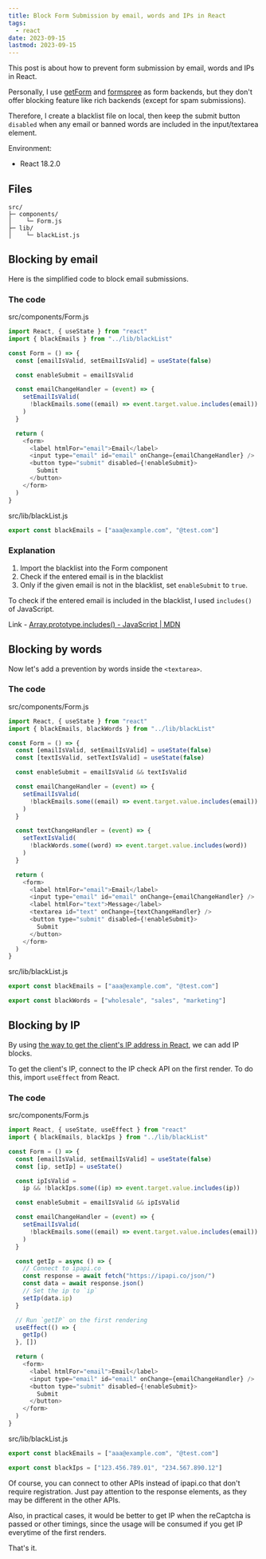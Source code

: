 ```yaml
---
title: Block Form Submission by email, words and IPs in React
tags:
  - react
date: 2023-09-15
lastmod: 2023-09-15
---
```


This post is about how to prevent form submission by email, words and IPs in React.

Personally, I use [getForm](https://getform.io/) and [formspree](https://formspree.io/) as form backends, but they don't offer blocking feature like rich backends (except for spam submissions).

Therefore, I create a blacklist file on local, then keep the submit button `disabled` when any email or banned words are included in the input/textarea element.

Environment:

- React 18.2.0

## Files

```tree
src/
├─ components/
│    └─ Form.js
├─ lib/
│    └─ blackList.js
```

## Blocking by email

Here is the simplified code to block email submissions.

### The code

<div class="filename">src/components/Form.js</div>

```js
import React, { useState } from "react"
import { blackEmails } from "../lib/blackList"

const Form = () => {
  const [emailIsValid, setEmailIsValid] = useState(false)

  const enableSubmit = emailIsValid

  const emailChangeHandler = (event) => {
    setEmailIsValid(
      !blackEmails.some((email) => event.target.value.includes(email))
    )
  }

  return (
    <form>
      <label htmlFor="email">Email</label>
      <input type="email" id="email" onChange={emailChangeHandler} />
      <button type="submit" disabled={!enableSubmit}>
        Submit
      </button>
    </form>
  )
}
```

<div class="filename">src/lib/blackList.js</div>

```js
export const blackEmails = ["aaa@example.com", "@test.com"]
```

### Explanation

1. Import the blacklist into the Form component
2. Check if the entered email is in the blacklist
3. Only if the given email is not in the blacklist, set `enableSubmit` to `true`.

To check if the entered email is included in the blacklist, I used `includes()` of JavaScript.

Link - [Array.prototype.includes() - JavaScript | MDN](https://developer.mozilla.org/en-US/docs/Web/JavaScript/Reference/Global_Objects/Array/includes)

## Blocking by words

Now let's add a prevention by words inside the `<textarea>`.

### The code

<div class="filename">src/components/Form.js</div>

```js
import React, { useState } from "react"
import { blackEmails, blackWords } from "../lib/blackList"

const Form = () => {
  const [emailIsValid, setEmailIsValid] = useState(false)
  const [textIsValid, setTextIsValid] = useState(false)

  const enableSubmit = emailIsValid && textIsValid

  const emailChangeHandler = (event) => {
    setEmailIsValid(
      !blackEmails.some((email) => event.target.value.includes(email))
    )
  }

  const textChangeHandler = (event) => {
    setTextIsValid(
      !blackWords.some((word) => event.target.value.includes(word))
    )
  }

  return (
    <form>
      <label htmlFor="email">Email</label>
      <input type="email" id="email" onChange={emailChangeHandler} />
      <label htmlFor="text">Message</label>
      <textarea id="text" onChange={textChangeHandler} />
      <button type="submit" disabled={!enableSubmit}>
        Submit
      </button>
    </form>
  )
}
```

<div class="filename">src/lib/blackList.js</div>

```js
export const blackEmails = ["aaa@example.com", "@test.com"]

export const blackWords = ["wholesale", "sales", "marketing"]
```

## Blocking by IP

By using [the way to get the client's IP address in React](../get-ip-react/), we can add IP blocks.

To get the client's IP, connect to the IP check API on the first render. To do this, import `useEffect` from React.

### The code

<div class="filename">src/components/Form.js</div>

```js
import React, { useState, useEffect } from "react"
import { blackEmails, blackIps } from "../lib/blackList"

const Form = () => {
  const [emailIsValid, setEmailIsValid] = useState(false)
  const [ip, setIp] = useState()

  const ipIsValid =
    ip && !blackIps.some((ip) => event.target.value.includes(ip))

  const enableSubmit = emailIsValid && ipIsValid

  const emailChangeHandler = (event) => {
    setEmailIsValid(
      !blackEmails.some((email) => event.target.value.includes(email))
    )
  }

  const getIp = async () => {
    // Connect to ipapi.co
    const response = await fetch("https://ipapi.co/json/")
    const data = await response.json()
    // Set the ip to `ip`
    setIp(data.ip)
  }

  // Run `getIP` on the first rendering
  useEffect(() => {
    getIp()
  }, [])

  return (
    <form>
      <label htmlFor="email">Email</label>
      <input type="email" id="email" onChange={emailChangeHandler} />
      <button type="submit" disabled={!enableSubmit}>
        Submit
      </button>
    </form>
  )
}
```

<div class="filename">src/lib/blackList.js</div>

```js
export const blackEmails = ["aaa@example.com", "@test.com"]

export const blackIps = ["123.456.789.01", "234.567.890.12"]
```

Of course, you can connect to other APIs instead of ipapi.co that don't require registration. Just pay attention to the response elements, as they may be different in the other APIs.

Also, in practical cases, it would be better to get IP when the reCaptcha is passed or other timings, since the usage will be consumed if you get IP everytime of the first renders.

That's it.
